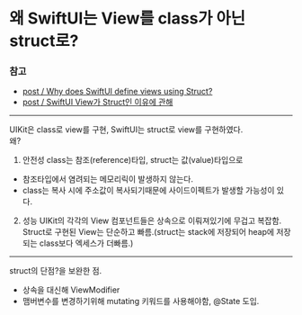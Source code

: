 # 왜 SwiftUI는 View를 class가 아닌 struct로?

### 참고
- [post / Why does SwiftUI define views using Struct?](https://medium.com/@frentebw/why-swiftui-defines-views-as-struct-c0b11b914baa)
- [post / SwiftUI View가 Struct인 이유에 관해](https://matdongsane.tistory.com/84)

---

UIKit은 class로 view를 구현, SwiftUI는 struct로 view를 구현하였다.  
왜?  

1. 안전성
class는 참조(reference)타입, struct는 값(value)타입으로
* 참조타입에서 염려되는 메모리릭이 발생하지 않는다.
* class는 복사 시에 주소값이 복사되기때문에 사이드이펙트가 발생할 가능성이 있다. 

2. 성능
UIKit의 각각의 View 컴포넌트들은 상속으로 이뤄져있기에 무겁고 복잡함. Struct로 구현된 View는 단순하고 빠름.(struct는 stack에 저장되어 heap에 저장되는 class보다 엑세스가 더빠름.)



---
  
struct의 단점?을 보완한 점. 
- 상속을 대신해 ViewModifier
- 맴버변수를 변경하기위해 mutating 키워드를 사용해야함, @State 도입.
